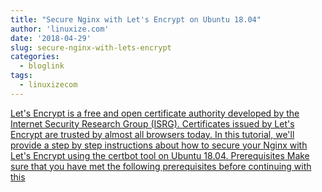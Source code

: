 ```yaml
---
title: "Secure Nginx with Let's Encrypt on Ubuntu 18.04"
author: 'linuxize.com'
date: '2018-04-29'
slug: secure-nginx-with-lets-encrypt
categories:
  - bloglink
tags:
  - linuxizecom
---
```


[Let's Encrypt is a free and open certificate authority developed by the Internet Security Research Group (ISRG). Certificates issued by Let's Encrypt are trusted by almost all browsers today. In this tutorial, we'll provide a step by step instructions about how to secure your Nginx with Let's Encrypt using the certbot tool on Ubuntu 18.04. Prerequisites Make sure that you have met the following prerequisites before continuing with this<i class="fas fa-external-link-alt"></i>](https://linuxize.com/post/secure-nginx-with-let-s-encrypt-on-ubuntu-18-04/)

